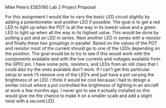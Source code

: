 Mike Peters
ESE5190
Lab 2 Project Proposal 


For this assignment I would like to vary the basic LED circuit slightly by adding a potentiometer and another LED if possible. The goal is to get a red LED to light up when the POT is all the way in its lowest value and a green LED to light up when all the way in its highest value. This would be done by putting a pot and an LED in series. Next another LED in series with a resistor and finally these two groupings in parallel. Based on the values of the POT and resistor most of the current should go to one of the LEDs depending on the position. The goal would be to try to see if this would work with the components available and with the low currents and voltages available from the GPIO pin. I have some pots, resistors, and LEDs from an old class that I could also try the ones available don’t work. If I can’t get this particular setup to work I’ll remove one of the LED’s and just have a pot varying the brightness of an LED. I think it would be cool because I had to design a similar circuit where a pot controlled the brightness of lighting in an aircraft at work a few months ago. I never got to see it actually installed so this would give me the chance to make it on a smaller scale and add a slight twist with a second LED. 
